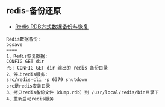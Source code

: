 ## redis-备份还原
- [Redis RDB方式数据备份与恢复](http://www.chenxm.cc/article/552.html)
```
Redis数据备份:
bgsave
====
1、Redis恢复数据:
CONFIG GET dir
PS: CONFIG GET dir 输出的 redis 备份目录
2、停止redis服务:
src/redis-cli -p 6379 shutdown
src是redis安装目录
3、拷贝redis备份文件（dump.rdb）到 /usr/local/redis/bin目录下
4、重新启动redis服务
```